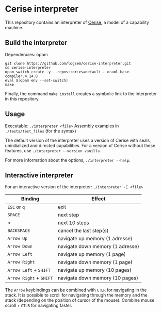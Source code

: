 # Cerise interpreter
This repository contains an interpreter of [Cerise](https://github.com/logsem/cerise), a model of a capability machine.

## Build the interpreter

Dependencies: opam

```
git clone https://github.com/logsem/cerise-interpreter.git 
cd cerise-interpreter
opam switch create -y --repositories=default . ocaml-base-compiler.4.14.0
eval $(opam env --set-switch)
make
```

Finally, the command `make install` creates a symbolic link to the interpreter in this repository.

## Usage
Executable: `./interpreter <file>`
Assembly examples in `./tests/test_files` (for the syntax)

The default version of the interpreter uses a version of Cerise with seals, uninitialized and directed capabilities. 
For a version of Cerise without these features, use `./interpreter --version vanilla`.

For more information about the options, `./interpreter --help`.

## Interactive interpreter
For an interactive version of the interpreter: `./interpreter -I <file>`

| Binding                 | Effect                           |
|-------------------------|----------------------------------|
| `ESC` or `q`            | exit                             |
| `SPACE`                 | next step                        |
| `n`                     | next 10 steps                    |
| `BACKSPACE`             | cancel the last step(s)          |
| `Arrow Up`              | navigate up memory (1 adresse)   |
| `Arrow Down`            | navigate down memory (1 adresse) |
| `Arrow Left`            | navigate up memory  (1 page)     |
| `Arrow Right`           | navigate down memory  (1 page)   |
| `Arrow Left` + `SHIFT`  | navigate up memory  (10 pages)   |
| `Arrow Right` + `SHIFT` | navigate down memory  (10 pages) |

The `Arrow` keybindings can be combined with `CTLR` for navigating in the stack.
It is possible to scroll for navigating through the memory and the stack (depending on the position of cursor of the mouse). Combine mouse scroll + `CTLR` for navigating faster.
